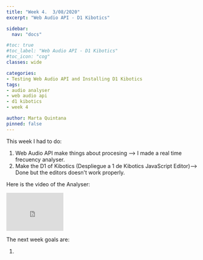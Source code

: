 ```yaml
---
title: "Week 4.  3/08/2020"
excerpt: "Web Audio API - D1 Kibotics"

sidebar:
  nav: "docs"

#toc: true
#toc_label: "Web Audio API - D1 Kibotics"
#toc_icon: "cog"
classes: wide

categories:
- Testing Web Audio API and Installing D1 Kibotics
tags:
- audio analyser
- web audio api
- d1 kibotics
- week 4

author: Marta Quintana
pinned: false
---
```


This week I had to do:
1. Web Audio API make things about procesing --> I made a real time frecuency analyser. 
2. Make the D1 of Kibotics (Despliegue a 1 de Kibotics  JavaScript Editor)--> Done but the editors doesn't work properly. 

Here is the video of the Analyser:

<iframe width="150" height="100" src="https://youtube.com/embed/OZk4l7WFTZw" frameborder="0" allow="autoplay; encrypted-media" allowfullscreen></iframe>


The next week goals are:

1. 
